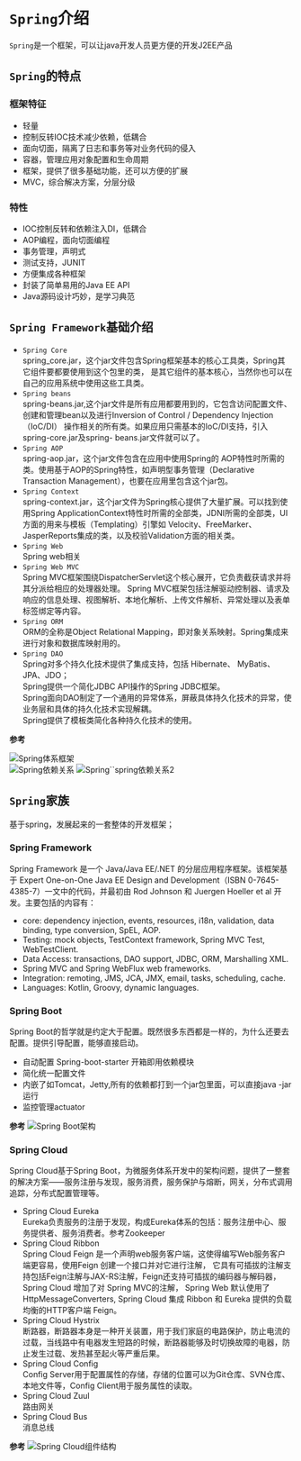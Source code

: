 # `Spring`介绍
`Spring`是一个框架，可以让java开发人员更方便的开发J2EE产品
## `Spring`的特点
### 框架特征
+ 轻量
+ 控制反转IOC技术减少依赖，低耦合
+ 面向切面，隔离了日志和事务等对业务代码的侵入
+ 容器，管理应用对象配置和生命周期
+ 框架，提供了很多基础功能，还可以方便的扩展
+ MVC，综合解决方案，分层分级

### 特性
+ IOC控制反转和依赖注入DI，低耦合
+ AOP编程，面向切面编程
+ 事务管理，声明式
+ 测试支持，JUNIT
+ 方便集成各种框架
+ 封装了简单易用的Java EE API
+ Java源码设计巧妙，是学习典范

## `Spring Framework`基础介绍
* `Spring Core`<br>
spring_core.jar，这个jar文件包含Spring框架基本的核心工具类，Spring其它组件要都要使用到这个包里的类，
是其它组件的基本核心，当然你也可以在自己的应用系统中使用这些工具类。
* `Spring beans`<br>
spring-beans.jar,这个jar文件是所有应用都要用到的，它包含访问配置文件、创建和管理bean以及进行Inversion of Control / Dependency Injection（IoC/DI）
操作相关的所有类。如果应用只需基本的IoC/DI支持，引入spring-core.jar及spring- beans.jar文件就可以了。
* `Spring AOP`<br>
spring-aop.jar，这个jar文件包含在应用中使用Spring的 AOP特性时所需的类。使用基于AOP的Spring特性，如声明型事务管理（Declarative Transaction Management），也要在应用里包含这个jar包。
* `Spring Context`<br>
spring-context.jar，这个jar文件为Spring核心提供了大量扩展。可以找到使用Spring ApplicationContext特性时所需的全部类，JDNI所需的全部类，UI方面的用来与模板（Templating）引擎如 Velocity、FreeMarker、JasperReports集成的类，以及校验Validation方面的相关类。
* `Spring Web`<br>
Spring web相关
* `Spring Web MVC`<br>
Spring MVC框架围绕DispatcherServlet这个核心展开，它负责截获请求并将其分派给相应的处理器处理。
Spring MVC框架包括注解驱动控制器、请求及响应的信息处理、视图解析、本地化解析、上传文件解析、异常处理以及表单标签绑定等内容。
* `Spring ORM`<br>
ORM的全称是Object Relational Mapping，即对象关系映射。Spring集成来进行对象和数据库映射用的。
* `Spring DAO`<br>
Spring对多个持久化技术提供了集成支持，包括 Hibernate、 MyBatis、JPA、JDO；<br>
Spring提供一个简化JDBC API操作的Spring JDBC框架。<br>
Spring面向DAO制定了一个通用的异常体系，屏蔽具体持久化技术的异常，使业务层和具体的持久化技术实现解耦。<br>
Spring提供了模板类简化各种持久化技术的使用。<br>

**参考**

![`Spring`体系框架](https://upload-images.jianshu.io/upload_images/24808978-ed59988f54c0041f.png)<br>
![`Spring`依赖关系](https://upload-images.jianshu.io/upload_images/24808978-f4acda7230a2661c.png?imageMogr2/auto-orient/strip|imageView2/2/format/webp)
![`Spring``spring`依赖关系2](https://images2018.cnblogs.com/blog/1030141/201806/1030141-20180626204427608-1945320769.png)

## `Spring`家族
基于spring，发展起来的一套整体的开发框架；

### Spring Framework
Spring Framework 是一个 Java/Java EE/.NET 的分层应用程序框架。该框架基于 Expert One-on-One Java EE Design and Development（ISBN 0-7645-4385-7）一文中的代码，并最初由 Rod Johnson 和 Juergen Hoeller et al 开发。主要包括的内容有：<br>
* core: dependency injection, events, resources, i18n, validation, data binding, type conversion, SpEL, AOP.
* Testing: mock objects, TestContext framework, Spring MVC Test, WebTestClient.
* Data Access: transactions, DAO support, JDBC, ORM, Marshalling XML.
* Spring MVC and Spring WebFlux web frameworks.
* Integration: remoting, JMS, JCA, JMX, email, tasks, scheduling, cache.
* Languages: Kotlin, Groovy, dynamic languages.

### Spring Boot
Spring Boot的哲学就是约定大于配置。既然很多东西都是一样的，为什么还要去配置。提供引导配置，能够直接启动。
+ 自动配置 Spring-boot-starter 开箱即用依赖模块
+ 简化统一配置文件
+ 内嵌了如Tomcat，Jetty,所有的依赖都打到一个jar包里面，可以直接java -jar 运行
+ 监控管理actuator

**参考**
![Spring Boot架构](http://201905.oss-cn-hangzhou.aliyuncs.com/cs/5606289-c079db724a68169fd6486e6e1addc35d.png)

### Spring Cloud
Spring Cloud基于Spring Boot，为微服务体系开发中的架构问题，提供了一整套的解决方案——服务注册与发现，服务消费，服务保护与熔断，网关，分布式调用追踪，分布式配置管理等。
+ Spring Cloud Eureka<br>
Eureka负责服务的注册于发现，构成Eureka体系的包括：服务注册中心、服务提供者、服务消费者。参考Zookeeper
+ Spring Cloud Ribbon<br>
Spring Cloud Feign 是一个声明web服务客户端，这使得编写Web服务客户端更容易，使用Feign 创建一个接口并对它进行注解，
它具有可插拔的注解支持包括Feign注解与JAX-RS注解，Feign还支持可插拔的编码器与解码器，Spring Cloud 增加了对 Spring MVC的注解，
Spring Web 默认使用了HttpMessageConverters, Spring Cloud 集成 Ribbon 和 Eureka 提供的负载均衡的HTTP客户端 Feign。
+ Spring Cloud Hystrix<br>
断路器，断路器本身是一种开关装置，用于我们家庭的电路保护，防止电流的过载，当线路中有电器发生短路的时候，断路器能够及时切换故障的电器，防止发生过载、发热甚至起火等严重后果。
+ Spring Cloud Config<br>
Config Server用于配置属性的存储，存储的位置可以为Git仓库、SVN仓库、本地文件等，Config Client用于服务属性的读取。
+ Spring Cloud Zuul<br>
路由网关
+ Spring Cloud Bus<br>
消息总线

**参考**
![Spring Cloud组件结构](https://pic2.zhimg.com/80/v2-18320cf1b34bc79f4406534beb6ba2e8_720w.jpg?source=1940ef5c)